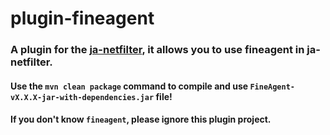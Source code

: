 # plugin-fineagent

### A plugin for the [ja-netfilter](https://github.com/ja-netfilter/ja-netfilter), it allows you to use fineagent in ja-netfilter.

#### Use the `mvn clean package` command to compile and use `FineAgent-vX.X.X-jar-with-dependencies.jar` file!

#### If you don't know `fineagent`, please ignore this plugin project.
